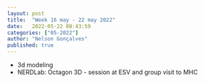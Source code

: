 ```yaml
---
layout: post
title:  "Week 16 may - 22 may 2022"
date:   2022-05-22 08:43:59
categories: ["05-2022"]
author: "Nelson Gonçalves"
published: true
---
```



* 3d modeling
* NERDLab: Octagon 3D - session at ESV and group visit to MHC


